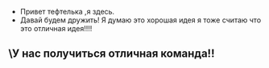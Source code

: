 * Привет тефтелька ,я здесь.
* Давай будем дружить!
Я думаю это хорошая идея
я тоже считаю что это отличная идея!!!!
## \У нас получиться отличная команда!!
